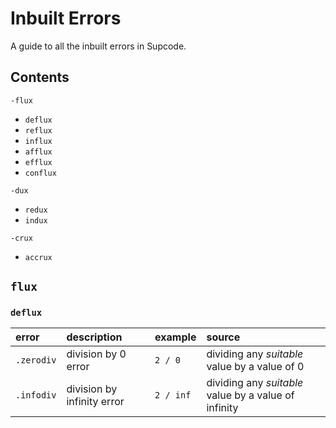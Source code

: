 # Inbuilt Errors

A guide to all the inbuilt errors in Supcode.

## Contents

`-flux`
- `deflux`
- `reflux`
- `influx`
- `afflux`
- `efflux`
- `conflux`

`-dux`
- `redux`
- `indux`

`-crux`
- `accrux`

## `flux`

### `deflux`

| error | description | example | source |
| :---- | :---------- | :------ | :----- |
| `.zerodiv` | division by 0 error | `2 / 0` | dividing any *suitable* value by a value of 0
| `.infodiv` | division by infinity error | `2 / inf` | dividing any *suitable* value by a value of infinity
